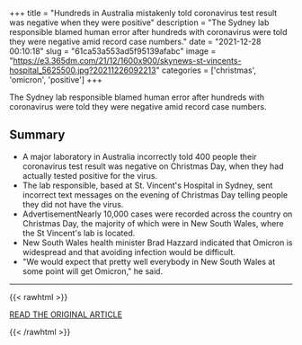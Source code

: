 +++
title = "Hundreds in Australia mistakenly told coronavirus test result was negative when they were positive"
description = "The Sydney lab responsible blamed human error after hundreds with coronavirus were told they were negative amid record case numbers."
date = "2021-12-28 00:10:18"
slug = "61ca53a553ad5f95139afabc"
image = "https://e3.365dm.com/21/12/1600x900/skynews-st-vincents-hospital_5625500.jpg?20211226092213"
categories = ['christmas', 'omicron', 'positive']
+++

The Sydney lab responsible blamed human error after hundreds with coronavirus were told they were negative amid record case numbers.

## Summary

- A major laboratory in Australia incorrectly told 400 people their coronavirus test result was negative on Christmas Day, when they had actually tested positive for the virus.
- The lab responsible, based at St. Vincent's Hospital in Sydney, sent incorrect text messages on the evening of Christmas Day telling people they did not have the virus.
- AdvertisementNearly 10,000 cases were recorded across the country on Christmas Day, the majority of which were in New South Wales, where the St Vincent's lab is located.
- New South Wales health minister Brad Hazzard indicated that Omicron is widespread and that avoiding infection would be difficult.
- "We would expect that pretty well everybody in New South Wales at some point will get Omicron," he said.

---

{{< rawhtml >}}
  <p class="article-category">
    <a target="_blank" href="https://news.sky.com/story/covid-19-hundreds-in-australia-mistakenly-told-coronavirus-test-result-was-negative-when-they-were-positive-12503928">READ THE ORIGINAL ARTICLE</a>
  </p>
{{< /rawhtml >}}
